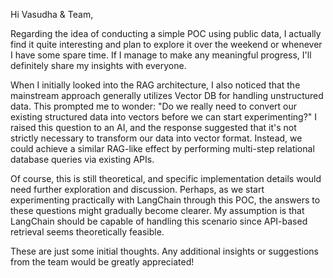 Hi Vasudha & Team,

Regarding the idea of conducting a simple POC using public data, I actually find it quite interesting and plan to explore it over the weekend or whenever I have some spare time. If I manage to make any meaningful progress, I'll definitely share my insights with everyone.

When I initially looked into the RAG architecture, I also noticed that the mainstream approach generally utilizes Vector DB for handling unstructured data. This prompted me to wonder: "Do we really need to convert our existing structured data into vectors before we can start experimenting?" I raised this question to an AI, and the response suggested that it's not strictly necessary to transform our data into vector format. Instead, we could achieve a similar RAG-like effect by performing multi-step relational database queries via existing APIs.

Of course, this is still theoretical, and specific implementation details would need further exploration and discussion. Perhaps, as we start experimenting practically with LangChain through this POC, the answers to these questions might gradually become clearer. My assumption is that LangChain should be capable of handling this scenario since API-based retrieval seems theoretically feasible.

These are just some initial thoughts. Any additional insights or suggestions from the team would be greatly appreciated!
